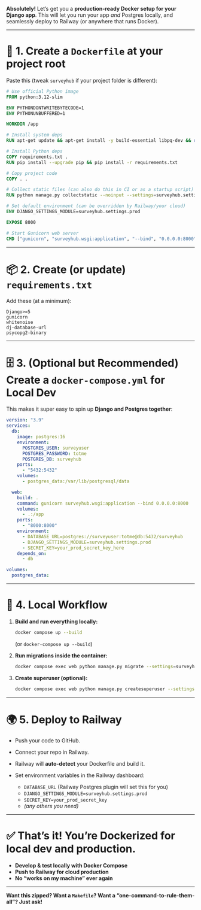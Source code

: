 **Absolutely!** Let’s get you a **production-ready Docker setup for your Django app**.
This will let you run your app *and* Postgres locally, and seamlessly deploy to Railway (or anywhere that runs Docker).

---

# 🐳 **1. Create a `Dockerfile` at your project root**

Paste this (tweak `surveyhub` if your project folder is different):

```dockerfile
# Use official Python image
FROM python:3.12-slim

ENV PYTHONDONTWRITEBYTECODE=1
ENV PYTHONUNBUFFERED=1

WORKDIR /app

# Install system deps
RUN apt-get update && apt-get install -y build-essential libpq-dev && rm -rf /var/lib/apt/lists/*

# Install Python deps
COPY requirements.txt .
RUN pip install --upgrade pip && pip install -r requirements.txt

# Copy project code
COPY . .

# Collect static files (can also do this in CI or as a startup script)
RUN python manage.py collectstatic --noinput --settings=surveyhub.settings.prod

# Set default environment (can be overridden by Railway/your cloud)
ENV DJANGO_SETTINGS_MODULE=surveyhub.settings.prod

EXPOSE 8000

# Start Gunicorn web server
CMD ["gunicorn", "surveyhub.wsgi:application", "--bind", "0.0.0.0:8000"]
```

---

# 📦 **2. Create (or update) `requirements.txt`**

Add these (at a minimum):

```
Django>=5
gunicorn
whitenoise
dj-database-url
psycopg2-binary
```

---

# 🗄️ **3. (Optional but Recommended) Create a `docker-compose.yml` for Local Dev**

This makes it super easy to spin up **Django and Postgres together**:

```yaml
version: "3.9"
services:
  db:
    image: postgres:16
    environment:
      POSTGRES_USER: surveyuser
      POSTGRES_PASSWORD: totme
      POSTGRES_DB: surveyhub
    ports:
      - "5432:5432"
    volumes:
      - postgres_data:/var/lib/postgresql/data

  web:
    build: .
    command: gunicorn surveyhub.wsgi:application --bind 0.0.0.0:8000
    volumes:
      - .:/app
    ports:
      - "8000:8000"
    environment:
      - DATABASE_URL=postgres://surveyuser:totme@db:5432/surveyhub
      - DJANGO_SETTINGS_MODULE=surveyhub.settings.prod
      - SECRET_KEY=your_prod_secret_key_here
    depends_on:
      - db

volumes:
  postgres_data:
```

---

# 🚀 **4. Local Workflow**

1. **Build and run everything locally:**

   ```bash
   docker compose up --build
   ```

   (or `docker-compose up --build`)

2. **Run migrations inside the container:**

   ```bash
   docker compose exec web python manage.py migrate --settings=surveyhub.settings.prod
   ```

3. **Create superuser (optional):**

   ```bash
   docker compose exec web python manage.py createsuperuser --settings=surveyhub.settings.prod
   ```

---

# 🌍 **5. Deploy to Railway**

* Push your code to GitHub.
* Connect your repo in Railway.
* Railway will **auto-detect** your Dockerfile and build it.
* Set environment variables in the Railway dashboard:

  * `DATABASE_URL` (Railway Postgres plugin will set this for you)
  * `DJANGO_SETTINGS_MODULE=surveyhub.settings.prod`
  * `SECRET_KEY=your_prod_secret_key`
  * *(any others you need)*

---

# ✅ **That’s it! You’re Dockerized for local dev and production.**

* **Develop & test locally with Docker Compose**
* **Push to Railway for cloud production**
* **No “works on my machine” ever again**

---

**Want this zipped? Want a `Makefile`? Want a “one-command-to-rule-them-all”?
Just ask!**
